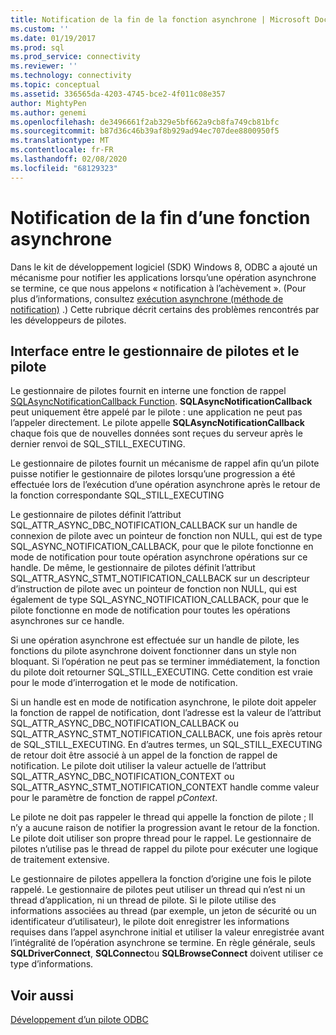 ```yaml
---
title: Notification de la fin de la fonction asynchrone | Microsoft Docs
ms.custom: ''
ms.date: 01/19/2017
ms.prod: sql
ms.prod_service: connectivity
ms.reviewer: ''
ms.technology: connectivity
ms.topic: conceptual
ms.assetid: 336565da-4203-4745-bce2-4f011c08e357
author: MightyPen
ms.author: genemi
ms.openlocfilehash: de3496661f2ab329e5bf662a9cb8fa749cb81bfc
ms.sourcegitcommit: b87d36c46b39af8b929ad94ec707dee8800950f5
ms.translationtype: MT
ms.contentlocale: fr-FR
ms.lasthandoff: 02/08/2020
ms.locfileid: "68129323"
---
```

# <a name="notification-of-asynchronous-function-completion"></a>Notification de la fin d’une fonction asynchrone
Dans le kit de développement logiciel (SDK) Windows 8, ODBC a ajouté un mécanisme pour notifier les applications lorsqu’une opération asynchrone se termine, ce que nous appelons « notification à l’achèvement ». (Pour plus d’informations, consultez [exécution asynchrone (méthode de notification)](../../../odbc/reference/develop-app/asynchronous-execution-notification-method.md) .) Cette rubrique décrit certains des problèmes rencontrés par les développeurs de pilotes.  
  
## <a name="the-interface-between-the-driver-manager-and-driver"></a>Interface entre le gestionnaire de pilotes et le pilote  
 Le gestionnaire de pilotes fournit en interne une fonction de rappel [SQLAsyncNotificationCallback Function](../../../odbc/reference/develop-driver/sqlasyncnotificationcallback-function.md). **SQLAsyncNotificationCallback** peut uniquement être appelé par le pilote : une application ne peut pas l’appeler directement. Le pilote appelle **SQLAsyncNotificationCallback** chaque fois que de nouvelles données sont reçues du serveur après le dernier renvoi de SQL_STILL_EXECUTING.  
  
 Le gestionnaire de pilotes fournit un mécanisme de rappel afin qu’un pilote puisse notifier le gestionnaire de pilotes lorsqu’une progression a été effectuée lors de l’exécution d’une opération asynchrone après le retour de la fonction correspondante SQL_STILL_EXECUTING  
  
 Le gestionnaire de pilotes définit l’attribut SQL_ATTR_ASYNC_DBC_NOTIFICATION_CALLBACK sur un handle de connexion de pilote avec un pointeur de fonction non NULL, qui est de type SQL_ASYNC_NOTIFICATION_CALLBACK, pour que le pilote fonctionne en mode de notification pour toute opération asynchrone opérations sur ce handle. De même, le gestionnaire de pilotes définit l’attribut SQL_ATTR_ASYNC_STMT_NOTIFICATION_CALLBACK sur un descripteur d’instruction de pilote avec un pointeur de fonction non NULL, qui est également de type SQL_ASYNC_NOTIFICATION_CALLBACK, pour que le pilote fonctionne en mode de notification pour toutes les opérations asynchrones sur ce handle.  
  
 Si une opération asynchrone est effectuée sur un handle de pilote, les fonctions du pilote asynchrone doivent fonctionner dans un style non bloquant. Si l’opération ne peut pas se terminer immédiatement, la fonction du pilote doit retourner SQL_STILL_EXECUTING. Cette condition est vraie pour le mode d’interrogation et le mode de notification.  
  
 Si un handle est en mode de notification asynchrone, le pilote doit appeler la fonction de rappel de notification, dont l’adresse est la valeur de l’attribut SQL_ATTR_ASYNC_DBC_NOTIFICATION_CALLBACK ou SQL_ATTR_ASYNC_STMT_NOTIFICATION_CALLBACK, une fois après retour de SQL_STILL_EXECUTING. En d’autres termes, un SQL_STILL_EXECUTING de retour doit être associé à un appel de la fonction de rappel de notification. Le pilote doit utiliser la valeur actuelle de l’attribut SQL_ATTR_ASYNC_DBC_NOTIFICATION_CONTEXT ou SQL_ATTR_ASYNC_STMT_NOTIFICATION_CONTEXT handle comme valeur pour le paramètre de fonction de rappel *pContext*.  
  
 Le pilote ne doit pas rappeler le thread qui appelle la fonction de pilote ; Il n’y a aucune raison de notifier la progression avant le retour de la fonction. Le pilote doit utiliser son propre thread pour le rappel. Le gestionnaire de pilotes n’utilise pas le thread de rappel du pilote pour exécuter une logique de traitement extensive.  
  
 Le gestionnaire de pilotes appellera la fonction d’origine une fois le pilote rappelé. Le gestionnaire de pilotes peut utiliser un thread qui n’est ni un thread d’application, ni un thread de pilote. Si le pilote utilise des informations associées au thread (par exemple, un jeton de sécurité ou un identificateur d’utilisateur), le pilote doit enregistrer les informations requises dans l’appel asynchrone initial et utiliser la valeur enregistrée avant l’intégralité de l’opération asynchrone se termine. En règle générale, seuls **SQLDriverConnect**, **SQLConnect**ou **SQLBrowseConnect** doivent utiliser ce type d’informations.  
  
## <a name="see-also"></a>Voir aussi  
 [Développement d’un pilote ODBC](../../../odbc/reference/develop-driver/developing-an-odbc-driver.md)
